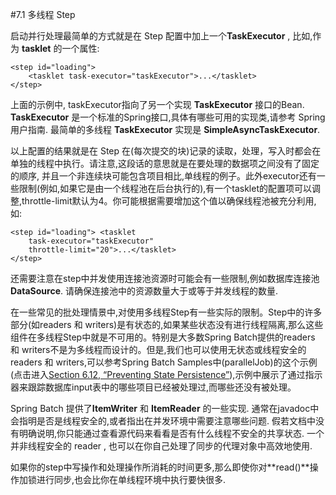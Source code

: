 #7.1 多线程 Step

启动并行处理最简单的方式就是在 Step 配置中加上一个**TaskExecutor** , 比如,作为 **tasklet** 的一个属性:

	<step id="loading">
	    <tasklet task-executor="taskExecutor">...</tasklet>
	</step>

上面的示例中, taskExecutor指向了另一个实现 **TaskExecutor** 接口的Bean. **TaskExecutor** 是一个标准的Spring接口,具体有哪些可用的实现类,请参考 Spring用户指南. 最简单的多线程  **TaskExecutor** 实现是 **SimpleAsyncTaskExecutor**.


以上配置的结果就是在 Step 在(每次提交的块)记录的读取，处理，写入时都会在单独的线程中执行。请注意,这段话的意思就是在要处理的数据项之间没有了固定的顺序, 并且一个非连续块可能包含项目相比,单线程的例子。此外executor还有一些限制(例如,如果它是由一个线程池在后台执行的),有一个tasklet的配置项可以调整,throttle-limit默认为4。你可能根据需要增加这个值以确保线程池被充分利用,如:



	<step id="loading"> <tasklet
	    task-executor="taskExecutor"
	    throttle-limit="20">...</tasklet>
	</step>

还需要注意在step中并发使用连接池资源时可能会有一些限制,例如数据库连接池 **DataSource**. 请确保连接池中的资源数量大于或等于并发线程的数量.

在一些常见的批处理情景中,对使用多线程Step有一些实际的限制。Step中的许多部分(如readers 和 writers)是有状态的,如果某些状态没有进行线程隔离,那么这些组件在多线程Step中就是不可用的。特别是大多数Spring Batch提供的readers 和 writers不是为多线程而设计的。但是,我们也可以使用无状态或线程安全的readers 和 writers,可以参考Spring Batch Samples中(parallelJob)的这个示例(点击进入[Section 6.12, “Preventing State Persistence”](http://docs.spring.io/spring-batch/trunk/reference/html/readersAndWriters.html#process-indicator)),示例中展示了通过指示器来跟踪数据库input表中的哪些项目已经被处理过,而哪些还没有被处理。


Spring Batch 提供了**ItemWriter** 和 **ItemReader** 的一些实现. 通常在javadoc中会指明是否是线程安全的,或者指出在并发环境中需要注意哪些问题. 假若文档中没有明确说明,你只能通过查看源代码来看看是否有什么线程不安全的共享状态. 一个并非线程安全的 reader , 也可以在你自己处理了同步的代理对象中高效地使用.

如果你的step中写操作和处理操作所消耗的时间更多,那么即使你对**read()**操作加锁进行同步,也会比你在单线程环境中执行要快很多.
